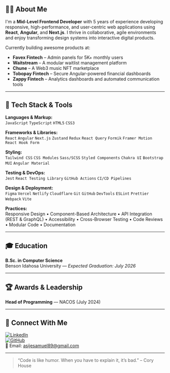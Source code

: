 

## 🧑‍💻 About Me

I'm a **Mid-Level Frontend Developer** with 5 years of experience developing responsive, high-performance, and user-centric web applications using **React**, **Angular**, and **Next.js**. I thrive in collaborative, agile environments and enjoy transforming design systems into interactive digital products.

Currently building awesome products at:
- **Favex Fintech** – Admin panels for 5K+ monthly users
- **Waitstream** – A modular waitlist management platform
- **Chune** – A Web3 music NFT marketplace
- **Tobopay Fintech** – Secure Angular-powered financial dashboards
- **Zappy Fintech** – Analytics dashboards and automated communication tools

---

## 🚀 Tech Stack & Tools

**Languages & Markup:**  
`JavaScript` `TypeScript` `HTML5` `CSS3`

**Frameworks & Libraries:**  
`React` `Angular` `Next.js` `Zustand` `Redux` `React Query` `Formik` `Framer Motion` `React Hook Form`

**Styling:**  
`Tailwind CSS` `CSS Modules` `Sass/SCSS` `Styled Components` `Chakra UI` `Bootstrap` `MUI` `Angular Material`

**Testing & DevOps:**  
`Jest` `React Testing Library` `GitHub Actions` `CI/CD Pipelines`

**Design & Deployment:**  
`Figma` `Vercel` `Netlify` `Cloudflare` `Git` `GitHub` `DevTools` `ESLint` `Prettier` `Webpack` `Vite`

**Practices:**  
Responsive Design • Component-Based Architecture • API Integration (REST & GraphQL) • Accessibility • Cross-Browser Testing • Code Reviews • Modular Code • Documentation

---

## 🎓 Education

**B.Sc. in Computer Science**  
Benson Idahosa University — *Expected Graduation: July 2026*

---

## 🏆 Awards & Leadership

**Head of Programming** — NACOS (July 2024)

---

## 🔗 Connect With Me

[![LinkedIn](https://img.shields.io/badge/LinkedIn-blue?logo=linkedin&logoColor=white)](https://linkedin.com/in/asijesamuel)  
[![GitHub](https://img.shields.io/badge/GitHub-black?logo=github&logoColor=white)](https://github.com/Aseejay)  
📧 Email: [asijesamuel89@gmail.com](mailto:asijesamuel89@gmail.com)

---

> “Code is like humor. When you have to explain it, it’s bad.” – Cory House
